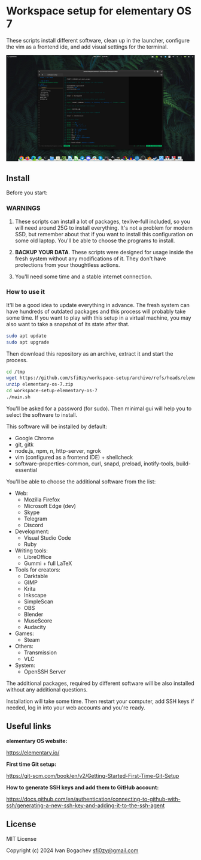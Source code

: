 # Workspace setup for elementary OS 7

These scripts install different software, clean up in the launcher, configure the vim as a frontend ide, and add visual settings for the terminal.

![](./screenshot.jpg)


## Install

Before you start:

### WARNINGS

1. These scripts can install a lot of packages, texlive-full included, so you will need around 25G to install everything. It's not a problem for modern SSD, but remember about that if you want to install this configuration on some old laptop. You'll be able to choose the programs to install.

2. **BACKUP YOUR DATA**. These scripts were designed for usage inside the fresh system without any modifications of it. They don't have protections from your thoughtless actions.

3. You'll need some time and a stable internet connection.

### How to use it

It'll be a good idea to update everything in advance. The fresh system can have hundreds of outdated packages and this process will probably take some time. If you want to play with this setup in a virtual machine, you may also want to take a snapshot of its state after that.

```sh
sudo apt update
sudo apt upgrade
```

Then download this repository as an archive, extract it and start the process.

```sh
cd /tmp
wget https://github.com/sfi0zy/workspace-setup/archive/refs/heads/elementary-os-7.zip
unzip elementary-os-7.zip
cd workspace-setup-elementary-os-7
./main.sh
```

You'll be asked for a password (for sudo). Then minimal gui will help you to select the software to install.

This software will be installed by default:

- Google Chrome
- git, gitk
- node.js, npm, n, http-server, ngrok
- vim (configured as a frontend IDE) + shellcheck
- software-properties-common, curl, snapd, preload, inotify-tools, build-essential

You'll be able to choose the additional software from the list:

- Web:
    - Mozilla Firefox
    - Microsoft Edge (dev)
    - Skype
    - Telegram
    - Discord
- Development:
    - Visual Studio Code
    - Ruby
- Writing tools:
    - LibreOffice
    - Gummi + full LaTeX
- Tools for creators:
    - Darktable
    - GIMP
    - Krita
    - Inkscape
    - SimpleScan
    - OBS
    - Blender
    - MuseScore
    - Audacity
- Games:
    - Steam
- Others:
    - Transmission
    - VLC
- System:
    - OpenSSH Server

The additional packages, required by different software will be also installed without any additional questions.

Installation will take some time. Then restart your computer, add SSH keys if needed, log in into your web accounts and you're ready.


## Useful links

**elementary OS website:**

https://elementary.io/

**First time Git setup:**

https://git-scm.com/book/en/v2/Getting-Started-First-Time-Git-Setup

**How to generate SSH keys and add them to GitHub account:**

https://docs.github.com/en/authentication/connecting-to-github-with-ssh/generating-a-new-ssh-key-and-adding-it-to-the-ssh-agent


## License

MIT License

Copyright (c) 2024 Ivan Bogachev sfi0zy@gmail.com
